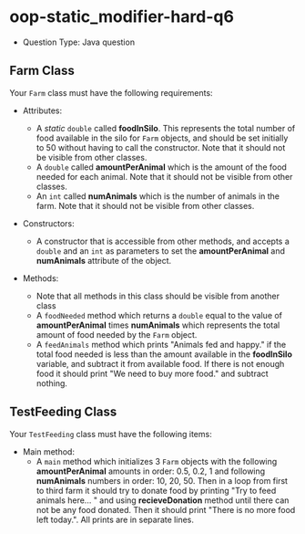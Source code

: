 # oop-static_modifier-hard-q6

- Question Type: Java question

## Farm Class

Your `Farm` class must have the following requirements:

- Attributes:
    - A _static_ `double` called **foodInSilo**. This represents the total number of food available in the silo for 
    `Farm` objects, and should be set initially to 50 without having to call the constructor. Note that
      it should not be visible from other classes.
    - A `double` called **amountPerAnimal** which is the amount of the food needed for each animal. Note that it should
      not be visible from other classes.
    - An `int` called **numAnimals** which is the number of animals in the farm. Note that it should
      not be visible from other classes.

- Constructors:
    - A constructor that is accessible from other methods, and accepts a `double` and an `int` as parameters to set the
      **amountPerAnimal** and **numAnimals** attribute of the object.

- Methods:
    - Note that all methods in this class should be visible from another class
    - A `foodNeeded` method which returns a `double` equal to the value of **amountPerAnimal** times **numAnimals**
      which represents the total amount of food needed by the `Farm` object.
    - A `feedAnimals` method which prints "Animals fed and happy." if the total food needed is less than the
      amount available in the **foodInSilo** variable, and subtract it from available food. If there is not enough
      food it should print "We need to buy more food." and subtract nothing.

## TestFeeding Class

Your `TestFeeding` class must have the following items:

- Main method:
    - A `main` method which initializes 3 `Farm` objects with the following **amountPerAnimal** amounts in order:
      0.5, 0.2, 1 and following **numAnimals** numbers in order: 10, 20, 50. Then in a loop from first to third farm
      it should try to donate food by printing "Try to feed animals here... " and using **recieveDonation** method until there
      can not be any food donated. Then it should print "There is no more food left today.". All prints are in separate lines.
  